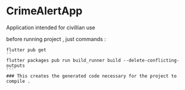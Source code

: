 # CrimeAlertApp
Application intended for civillian use 

before running project , just commands :
`````
flutter pub get
``
flutter packages pub run build_runner build --delete-conflicting-outputs
```
### This creates the generated code necessary for the project to compile .
